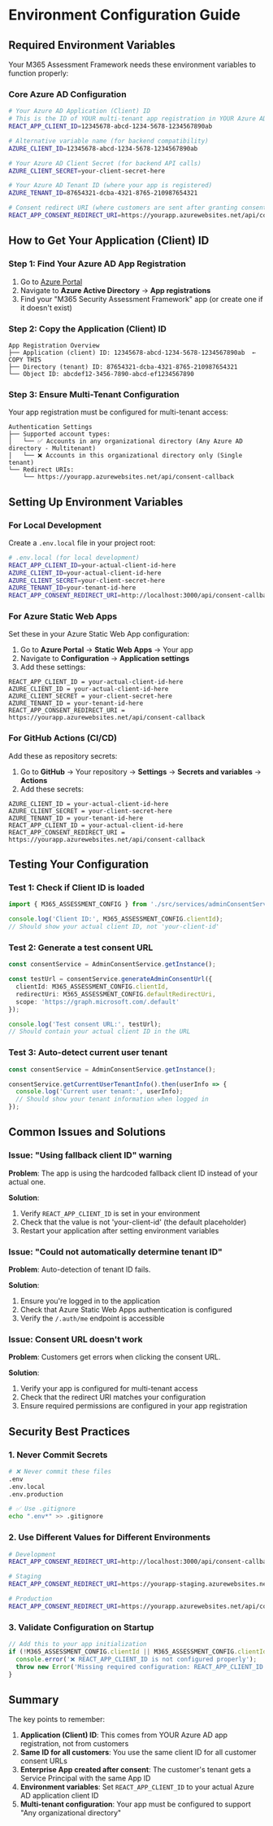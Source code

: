 # Environment Configuration Guide

## Required Environment Variables

Your M365 Assessment Framework needs these environment variables to function properly:

### Core Azure AD Configuration

```bash
# Your Azure AD Application (Client) ID
# This is the ID of YOUR multi-tenant app registration in YOUR Azure AD tenant
REACT_APP_CLIENT_ID=12345678-abcd-1234-5678-1234567890ab

# Alternative variable name (for backend compatibility)
AZURE_CLIENT_ID=12345678-abcd-1234-5678-1234567890ab

# Your Azure AD Client Secret (for backend API calls)
AZURE_CLIENT_SECRET=your-client-secret-here

# Your Azure AD Tenant ID (where your app is registered)
AZURE_TENANT_ID=87654321-dcba-4321-8765-210987654321

# Consent redirect URI (where customers are sent after granting consent)
REACT_APP_CONSENT_REDIRECT_URI=https://yourapp.azurewebsites.net/api/consent-callback
```

## How to Get Your Application (Client) ID

### Step 1: Find Your Azure AD App Registration

1. Go to [Azure Portal](https://portal.azure.com)
2. Navigate to **Azure Active Directory** → **App registrations**
3. Find your "M365 Security Assessment Framework" app (or create one if it doesn't exist)

### Step 2: Copy the Application (Client) ID

```
App Registration Overview
├── Application (client) ID: 12345678-abcd-1234-5678-1234567890ab  ← COPY THIS
├── Directory (tenant) ID: 87654321-dcba-4321-8765-210987654321
└── Object ID: abcdef12-3456-7890-abcd-ef1234567890
```

### Step 3: Ensure Multi-Tenant Configuration

Your app registration must be configured for multi-tenant access:

```
Authentication Settings
├── Supported account types: 
│   └── ✅ Accounts in any organizational directory (Any Azure AD directory - Multitenant)
│   └── ❌ Accounts in this organizational directory only (Single tenant)
└── Redirect URIs:
    └── https://yourapp.azurewebsites.net/api/consent-callback
```

## Setting Up Environment Variables

### For Local Development

Create a `.env.local` file in your project root:

```bash
# .env.local (for local development)
REACT_APP_CLIENT_ID=your-actual-client-id-here
AZURE_CLIENT_ID=your-actual-client-id-here
AZURE_CLIENT_SECRET=your-client-secret-here
AZURE_TENANT_ID=your-tenant-id-here
REACT_APP_CONSENT_REDIRECT_URI=http://localhost:3000/api/consent-callback
```

### For Azure Static Web Apps

Set these in your Azure Static Web App configuration:

1. Go to **Azure Portal** → **Static Web Apps** → Your app
2. Navigate to **Configuration** → **Application settings**
3. Add these settings:

```
REACT_APP_CLIENT_ID = your-actual-client-id-here
AZURE_CLIENT_ID = your-actual-client-id-here  
AZURE_CLIENT_SECRET = your-client-secret-here
AZURE_TENANT_ID = your-tenant-id-here
REACT_APP_CONSENT_REDIRECT_URI = https://yourapp.azurewebsites.net/api/consent-callback
```

### For GitHub Actions (CI/CD)

Add these as repository secrets:

1. Go to **GitHub** → Your repository → **Settings** → **Secrets and variables** → **Actions**
2. Add these secrets:

```
AZURE_CLIENT_ID = your-actual-client-id-here
AZURE_CLIENT_SECRET = your-client-secret-here  
AZURE_TENANT_ID = your-tenant-id-here
REACT_APP_CLIENT_ID = your-actual-client-id-here
REACT_APP_CONSENT_REDIRECT_URI = https://yourapp.azurewebsites.net/api/consent-callback
```

## Testing Your Configuration

### Test 1: Check if Client ID is loaded

```typescript
import { M365_ASSESSMENT_CONFIG } from './src/services/adminConsentService';

console.log('Client ID:', M365_ASSESSMENT_CONFIG.clientId);
// Should show your actual client ID, not 'your-client-id'
```

### Test 2: Generate a test consent URL

```typescript
const consentService = AdminConsentService.getInstance();

const testUrl = consentService.generateAdminConsentUrl({
  clientId: M365_ASSESSMENT_CONFIG.clientId,
  redirectUri: M365_ASSESSMENT_CONFIG.defaultRedirectUri,
  scope: 'https://graph.microsoft.com/.default'
});

console.log('Test consent URL:', testUrl);
// Should contain your actual client ID in the URL
```

### Test 3: Auto-detect current user tenant

```typescript
const consentService = AdminConsentService.getInstance();

consentService.getCurrentUserTenantInfo().then(userInfo => {
  console.log('Current user tenant:', userInfo);
  // Should show your tenant information when logged in
});
```

## Common Issues and Solutions

### Issue: "Using fallback client ID" warning

**Problem**: The app is using the hardcoded fallback client ID instead of your actual one.

**Solution**: 
1. Verify `REACT_APP_CLIENT_ID` is set in your environment
2. Check that the value is not 'your-client-id' (the default placeholder)
3. Restart your application after setting environment variables

### Issue: "Could not automatically determine tenant ID"

**Problem**: Auto-detection of tenant ID fails.

**Solution**:
1. Ensure you're logged in to the application
2. Check that Azure Static Web Apps authentication is configured
3. Verify the `/.auth/me` endpoint is accessible

### Issue: Consent URL doesn't work

**Problem**: Customers get errors when clicking the consent URL.

**Solution**:
1. Verify your app is configured for multi-tenant access
2. Check that the redirect URI matches your configuration
3. Ensure required permissions are configured in your app registration

## Security Best Practices

### 1. Never Commit Secrets

```bash
# ❌ Never commit these files
.env
.env.local
.env.production

# ✅ Use .gitignore
echo ".env*" >> .gitignore
```

### 2. Use Different Values for Different Environments

```bash
# Development
REACT_APP_CONSENT_REDIRECT_URI=http://localhost:3000/api/consent-callback

# Staging  
REACT_APP_CONSENT_REDIRECT_URI=https://yourapp-staging.azurewebsites.net/api/consent-callback

# Production
REACT_APP_CONSENT_REDIRECT_URI=https://yourapp.azurewebsites.net/api/consent-callback
```

### 3. Validate Configuration on Startup

```typescript
// Add this to your app initialization
if (!M365_ASSESSMENT_CONFIG.clientId || M365_ASSESSMENT_CONFIG.clientId === 'your-client-id') {
  console.error('❌ REACT_APP_CLIENT_ID is not configured properly');
  throw new Error('Missing required configuration: REACT_APP_CLIENT_ID');
}
```

## Summary

The key points to remember:

1. **Application (Client) ID**: This comes from YOUR Azure AD app registration, not from customers
2. **Same ID for all customers**: You use the same client ID for all customer consent URLs
3. **Enterprise App created after consent**: The customer's tenant gets a Service Principal with the same App ID
4. **Environment variables**: Set `REACT_APP_CLIENT_ID` to your actual Azure AD application client ID
5. **Multi-tenant configuration**: Your app must be configured to support "Any organizational directory"
